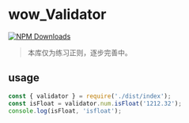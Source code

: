 # wow_Validator
[![NPM Downloads](https://www.npmjs.com/package/wow_validator)](https://www.npmjs.com/package/wow_validator)

> 本库仅为练习正则，逐步完善中。

## usage

```js
const { validator } = require('./dist/index');
const isFloat = validator.num.isFloat('1212.32');
console.log(isFloat, 'isfloat');
```
